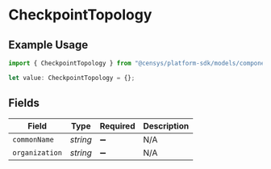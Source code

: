 # CheckpointTopology

## Example Usage

```typescript
import { CheckpointTopology } from "@censys/platform-sdk/models/components";

let value: CheckpointTopology = {};
```

## Fields

| Field              | Type               | Required           | Description        |
| ------------------ | ------------------ | ------------------ | ------------------ |
| `commonName`       | *string*           | :heavy_minus_sign: | N/A                |
| `organization`     | *string*           | :heavy_minus_sign: | N/A                |